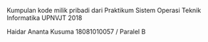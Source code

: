 Kumpulan kode milik pribadi dari Praktikum Sistem Operasi Teknik Informatika UPNVJT 2018

Haidar Ananta Kusuma
18081010057 / Paralel B
